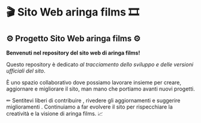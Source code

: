 # 🎬 Sito Web aringa films 🎞
## ⚙ Progetto Sito Web aringa films ⚙

**Benvenuti nel repository del sito web di aringa films!**

Questo repository è dedicato *al tracciamento dello sviluppo e delle versioni ufficiali del sito*. 

È uno spazio collaborativo dove possiamo lavorare insieme per creare, aggiornare e migliorare il sito, man mano che portiamo avanti nuovi progetti.

✏ Sentitevi liberi di contribuire , rivedere gli aggiornamenti  e suggerire miglioramenti . Continuiamo a far evolvere il sito per rispecchiare la creatività e la visione di aringa films. 📈
